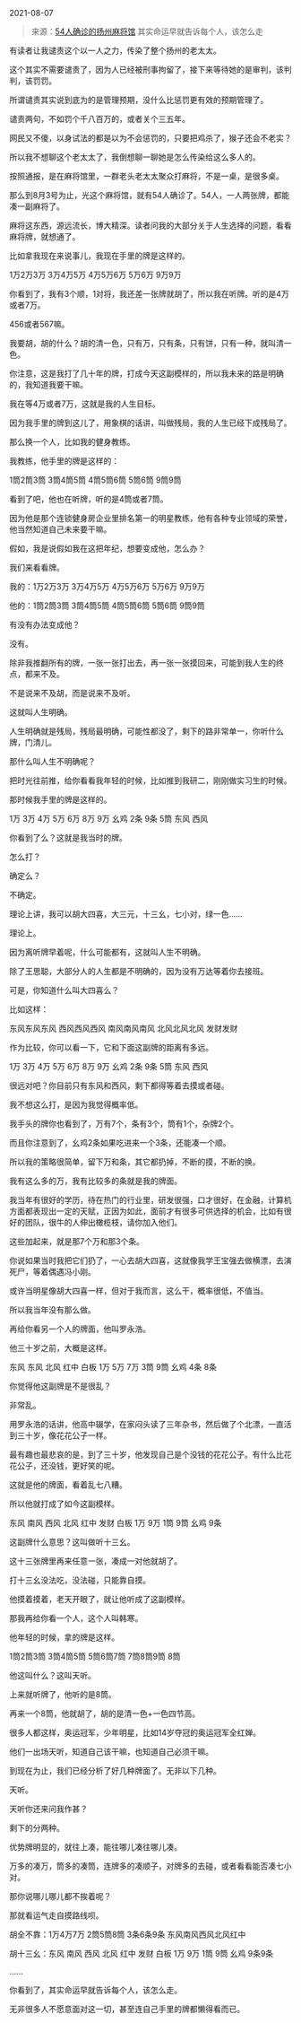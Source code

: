 2021-08-07

> 来源：[54人确诊的扬州麻将馆](http://mp.weixin.qq.com/s?__biz=MzU3NDc5Nzc0NQ==&mid=2247505800&idx=1&sn=0a6049713839de72c26ee7975c0ddf83&chksm=fd2e7556ca59fc407b15e2330682d4ad3e3263b36f06b64816f165ec78a397b152d650365239&scene=27#wechat_redirect)
> 其实命运早就告诉每个人，该怎么走

有读者让我谴责这个以一人之力，传染了整个扬州的老太太。  

  

这个其实不需要谴责了，因为人已经被刑事拘留了，接下来等待她的是审判，该判判，该罚罚。  

  

所谓谴责其实说到底为的是管理预期，没什么比惩罚更有效的预期管理了。  

  

谴责两句，不如罚个千八百万的，或者关个三五年。  

  

网民又不傻，以身试法的都是以为不会惩罚的，只要把鸡杀了，猴子还会不老实？  

  

所以我不想聊这个老太太了，我倒想聊一聊她是怎么传染给这么多人的。  

  

按照通报，是在麻将馆里，一群老头老太太聚众打麻将，不是一桌，是很多桌。  

  

那么到8月3号为止，光这个麻将馆，就有54人确诊了。54人，一人两张牌，都能凑一副麻将了。  

  

麻将这东西，源远流长，博大精深。读者问我的大部分关于人生选择的问题，看看麻将牌，就想通了。  

  

比如拿我现在来说事儿，我现在手里的牌是这样的。

  

1万2万3万 3万4万5万 4万5万6万 5万6万 9万9万

  

你看到了，我有3个顺，1对将，我还差一张牌就胡了，所以我在听牌。听的是4万或者7万。

  

456或者567嘛。

  

我要胡，胡的什么？胡的清一色，只有万，只有条，只有饼，只有一种，就叫清一色。

  

你注意，这是我打了几十年的牌，打成今天这副模样的，所以我未来的路是明确的，我知道我要干嘛。

  

我在等4万或者7万，这就是我的人生目标。

  

因为我手里的牌到这儿了，用象棋的话讲，叫做残局，我的人生已经下成残局了。

  

那么换一个人，比如我的健身教练。

  

我教练，他手里的牌是这样的：  

  

1筒2筒3筒 3筒4筒5筒 4筒5筒6筒 5筒6筒 9筒9筒

  

看到了吧，他也在听牌，听的是4筒或者7筒。

  

因为他是那个连锁健身房企业里排名第一的明星教练，他有各种专业领域的荣誉，他当然知道自己未来要干嘛。

  

假如，我是说假如我在这把年纪，想要变成他，怎么办？

  

我们来看看牌。

  

我的：1万2万3万 3万4万5万 4万5万6万 5万6万 9万9万

  

他的：1筒2筒3筒 3筒4筒5筒 4筒5筒6筒 5筒6筒 9筒9筒

  

有没有办法变成他？

  

没有。

  

除非我推翻所有的牌，一张一张打出去，再一张一张摸回来，可能到我人生的终点，都来不及。

  

不是说来不及胡，而是说来不及听。

  

这就叫人生明确。

  

人生明确就是残局，残局最明确，可能性都没了，剩下的路非常单一，你听什么牌，门清儿。

  

那什么叫人生不明确呢？

  

把时光往前推，给你看看我年轻的时候，比如推到我研二，刚刚做实习生的时候。

  

那时候我手里的牌是这样的。

  

1万 3万 4万 5万 6万 8万 9万 幺鸡 2条 9条 5筒 东风 西风

  

你看到了么？这就是我当时的牌。

  

怎么打？

  

确定么？

  

不确定。

  

理论上讲，我可以胡大四喜，大三元，十三幺，七小对，绿一色......

  

理论上。

  

因为离听牌早着呢，什么可能都有，这就叫人生不明确。

  

除了王思聪，大部分人的人生都是不明确的，因为没有万达等着你去接班。

  

可是，你知道什么叫大四喜么？

  

比如这样：

  

东风东风东风 西风西风西风 南风南风南风 北风北风北风 发财发财

  

作为比较，你可以看一下，它和下面这副牌的距离有多远。

  

1万 3万 4万 5万 6万 8万 9万 幺鸡 2条 9条 5筒 东风 西风

  

很远对吧？你目前只有东风和西风，剩下都得等着去摸或者碰。

  

我不想这么打，是因为我觉得概率低。

  

我手头的牌你也看到了，万有7个，条有3个，筒有1个，杂牌2个。

  

而且你注意到了，幺鸡2条如果吃进来一个3条，还能凑一个顺。

  

所以我的策略很简单，留下万和条，其它都扔掉，不断的摸，不断的换。

  

我有这么多的万，我有比较多的条就是我的牌面。

  

我当年有很好的学历，待在热门的行业里，研发很强，口才很好，在金融，计算机方面都表现出一定的天赋，正因为如此，面前才有很多可供选择的机会，比如有很好的团队，很牛的人伸出橄榄枝，请你加入他们。

  

这些加起来，就是那7个万和那3个条。

  

你说如果当时我把它们扔了，一心去胡大四喜，这就像我学王宝强去做横漂，去演死尸，等着偶遇冯小刚。

  

或许当明星像胡大四喜一样，但对于我而言，这么干，概率很低，不值当。  

  

所以我当年没有那么做。

  

再给你看另一个人的牌面，他叫罗永浩。

  

他三十岁之前，大概是这样。

  

东风 东风 北风 红中 白板 1万 5万 7万 3筒 9筒 幺鸡 4条 8条

  

你觉得他这副牌是不是很乱？

  

非常乱。

  

用罗永浩的话讲，他高中辍学，在家闷头读了三年杂书，然后做了个北漂，一直活到三十岁，像花花公子一样。

  

最有趣也最悲哀的是，到了三十岁，他发现自己是个没钱的花花公子。有什么比花花公子，还没钱，更好笑的呢。

  

这就是他的牌面，看着乱七八糟。

  

所以他就打成了如今这副模样。  

  

东风 南风 西风 北风 红中 发财 白板 1万 9万 1筒 9筒 幺鸡 9条

  

这副牌什么意思？这叫做听十三幺。

  

这十三张牌里再来任意一张，凑成一对他就胡了。  

  

打十三幺没法吃，没法碰，只能靠自摸。

  

他摸着摸着，老天开眼了，就让他听成了这副模样。

  

那我再给你看一个人，这个人叫韩寒。

  

他年轻的时候，拿的牌是这样。

  

1筒2筒3筒 3筒4筒5筒 5筒6筒7筒 7筒8筒9筒 8筒

  

他这叫什么？这叫天听。

  

上来就听牌了，他听的是8筒。

  

再来一个8筒，他就胡了，胡的是清一色+一色四节高。

  

很多人都这样，奥运冠军，少年明星，比如14岁夺冠的奥运冠军全红婵。

  

他们一出场天听，知道自己该干嘛，也知道自己必须干嘛。

  

到现在为止，我们已经分析了好几种牌面了。无非以下几种。

  

天听。

  

天听你还来问我作甚？

  

剩下的分两种。

  

优势牌明显的，就往上凑，能往哪儿凑往哪儿凑。

  

万多的凑万，筒多的凑筒，连牌多的凑顺子，对牌多的去碰，或者看看能否凑七小对。

  

那你说哪儿哪儿都不挨着呢？

  

那就看运气走自摸路线呗。

  

胡全不靠：1万4万7万 2筒5筒8筒 3条6条9条 东风南风西风北风红中

  

胡十三幺：东风 南风 西风 北风 红中 发财 白板 1万 9万 1筒 9筒 幺鸡 9条9条

  

......

  

你看到了，其实命运早就告诉每个人，该怎么走。  

  

无非很多人不愿意面对这一切，甚至连自己手里的牌都懒得看而已。

